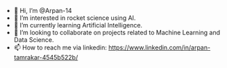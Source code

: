 - 👋 Hi, I’m @Arpan-14
- 👀 I’m interested in rocket science using AI.
- 🌱 I’m currently learning Artificial Intelligence.
- 💞️ I’m looking to collaborate on projects related to Machine Learning and Data Science.
- 📫 How to reach me via linkedin: https://www.linkedin.com/in/arpan-tamrakar-4545b522b/

<!---
Arpan-14/Arpan-14 is a ✨ special ✨ repository because its `README.md` (this file) appears on your GitHub profile.
You can click the Preview link to take a look at your changes.
--->
